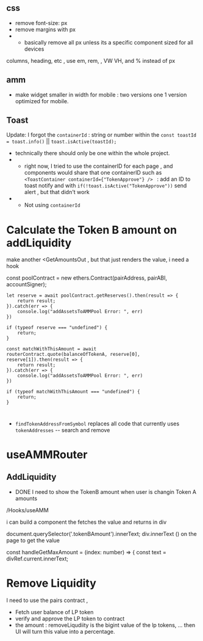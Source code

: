 ## css

- remove font-size: px
- remove margins with px
- - basically remove all px unless its a specific component sized for all devices

columns, heading, etc , use em, rem, , VW VH, and % instead of px

## amm

- make widget smaller in width for mobile : two versions one 1 version optimized for mobile.

## Toast

Update: I forgot the `containerId` : string or number within the `const toastId  = toast.info()` || `toast.isActive(toastId); `

- technically there should only be one <ToastContainer> within the whole project.
- - right now, I tried to use the containerID for each page , and components would share that one containerID such as `<ToastContainer containerId={"TokenApprove"} /> ` : add an ID to toast notify and with `if(!toast.isActive("TokenApprove"))` send alert , but that didn't work
- - Not using `containerId`

# Calculate the Token B amount on addLiquidity

make another <GetAmountsOut , but that just renders the value, i need a hook

const poolContract = new ethers.Contract(pairAddress, pairABI, accountSigner);

    let reserve = await poolContract.getReserves().then(result => {
        return result;
    }).catch(err => {
        console.log("addAssetsToAMMPool Error: ", err)
    })

    if (typeof reserve === "undefined") {
        return;
    }

    const matchWithThisAmount = await routerContract.quote(balanceOfTokenA, reserve[0], reserve[1]).then(result => {
        return result;
    }).catch(err => {
        console.log("addAssetsToAMMPool Error: ", err)
    })

    if (typeof matchWithThisAmount === "undefined") {
        return;
    }

#

- `findTokenAddressFromSymbol` replaces all code that currently uses `tokenAddresses`
  -- search and remove

# useAMMRouter

## AddLiquidity

- DONE
  I need to show the TokenB amount when user is changin Token A amounts

/Hooks/useAMM

i can build a component the fetches the value and returns in div

document.querySelector('.tokenBAmount').innerText;
div.innerText () on the page to get the value

const handleGetMaxAmount = (index: number) => {
const text = divRef.current.innerText;

# Remove Liquidity

I need to use the pairs contract ,

- Fetch user balance of LP token
- verify and approve the LP token to contract
- the amount : removeLiqudiity is the bigint value of the lp tokens, ... then UI will turn this value into a percentage.
